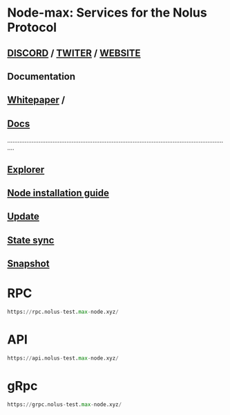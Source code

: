# Node-max: Services for the Nolus Protocol
## [DISCORD](https://discord.gg/nolus-protocol) / [TWITER](https://twitter.com/NolusProtocol) / [WEBSITE](https://nolus.io/) 
## Documentation
## [Whitepaper](https://nolus.io/Nolus-Whitepaper.pdf) /
## [Docs](https://docs-nolus-protocol.notion.site/Nolus-Protocol-Docs-a0ddfe091cc5456183417a68502705f8)
................................................................................................................................
## [Explorer](https://explorer-max-node-max.vercel.app/nolus-rila)
## [Node installation guide](https://github.com/Node-max/Testnet/tree/main/Nolus%20Protocol/Node_installation_guide)
## [Update](https://github.com/Node-max/Testnet/tree/main/Nolus%20Protocol/Update%20v.0.1.43)
## [State sync](https://github.com/Node-max/Testnet/tree/main/Nolus%20Protocol/StateSync)
## [Snapshot](https://github.com/Node-max/Testnet/tree/main/Nolus%20Protocol/Snapshot)
# RPC
```python
https://rpc.nolus-test.max-node.xyz/
```
# API
```python
https://api.nolus-test.max-node.xyz/
```
# gRpc
```python
https://grpc.nolus-test.max-node.xyz/
```

